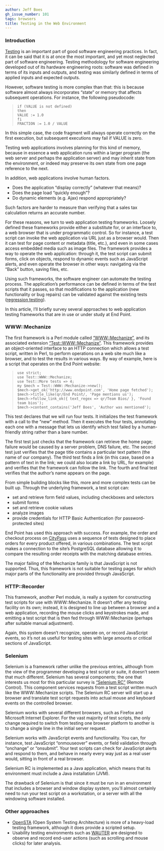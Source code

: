 ```yaml
---
author: Jeff Boes
gh_issue_number: 101
tags: browsers
title: Testing in the Web Environment
---
```


### Introduction

[Testing](https://en.wikipedia.org/wiki/Software_testing) is an important part of good software engineering practices. In fact, it can be said that it is at once the most important, and yet most neglected part of software engineering. Testing methodology for software engineering developed out of its hardware engineering roots: software was defined in terms of its inputs and outputs, and testing was similarly defined in terms of applied inputs and expected outputs.

However, software testing is more complex than that: this is
because software almost always incorporates “state” or memory that
affects subsequent operations. For instance, the following pseudocode:

> ```
> if (VALUE is not defined)
> then
> VALUE := 1.0
> fi
> FRACTION := 1.0 / VALUE
> ```
>

In this simple case, the code fragment will always operate correctly
on the first execution, but subsequent executions may fail if VALUE is
zero.

Testing web applications involves planning for this kind of memory,
because in essence a web application runs within a larger program (the
web server and perhaps the application server) and may inherit state
from the environment, or indeed may preserve its own state from one
page reference to the next.

In addition, web applications involve human factors.

- Does the application “display correctly” (whatever that means)?
- Does the page load “quickly enough”?
- Do dynamic elements (e.g. Ajax) respond appropriately?

Such factors are harder to measure than verifying that a sales tax
calculation returns an accurate number.

For these reasons, we turn to web application testing
frameworks. Loosely defined these frameworks provide either a substitute for, or
an interface to, a web browser that is under programmatic control.
So for instance, a test script can invoke the web application via URL
just as a browser would.
Then it can test for page content or metadata (title, etc.), and even
in some cases access embedded media such as image files.
The framework provides a way to operate the web application: through
it, the test script can submit forms, click on objects, respond to
dynamic events such as JavaScript alerts, and even operate the browser
in other ways: navigating via the “Back” button, saving files, etc.

Using such frameworks, the software engineer can automate the testing
process.
The application’s performance can be defined in terms of the test
scripts that it passes, so that modifications to the application (new
functionality or bug repairs) can be validated against the existing
tests ([regression testing](https://en.wikipedia.org/wiki/Regression_testing)).

In this article, I’ll briefly survey several approaches to web
application testing frameworks that are in use or under study at End
Point.

### WWW::Mechanize

The first framework is a Perl module called [
“WWW::Mechanize”](https://metacpan.org/pod/release/PETDANCE/WWW-Mechanize-1.30/lib/WWW/Mechanize.pm), and its associated extension [“Test::WWW::Mechanize”](https://metacpan.org/pod/release/PETDANCE/Test-WWW-Mechanize-1.14/Mechanize.pm).
This framework provides an object-oriented interface to an HTTP
connection which allows a test script, written in Perl, to perform
operations on a web site much like a browser, and to test the results
in various ways. By way of example, here is a script that operates on
the End Point website:

> ```
> use strict;
> use Test::WWW::Mechanize;
> use Test::More tests => 4;
> my $mech = Test::WWW::Mechanize->new();
> $mech->get_ok('http://www.endpoint.com', 'Home page fetched');
> $mech->title_like(qr/End Point/, 'Page mentions us');
> $mech->follow_link_ok({ text_regex => qr/Team Bios/ }, 'Found team bios');
> $mech->content_contains('Jeff Boes', 'Author was mentioned');
> ```

This test declares that we will run four tests.
It initializes the test framework with a call to the “new” method.
Then it executes the four tests, annotating each one with a message
that lets us identify which test failed by a human-friendly string
rather than a bare number.

The first test just checks that the framework can retrieve the home
page; failure would be caused by a server problem, DNS failure, etc.
The second test just verifies that the page title contains a particular
text pattern (the name of our company).
The third test finds a link (in this case, based on a pattern of text
in the link; we could also locate a link by URL, for example) and
verifies that the framework can follow the link.
The fourth and final test verifies that the author’s name appears on
the page.

From simple building blocks like this, more and more complex tests can
be built up. Through the underlying framework, a test script can:

- set and retrieve form field values, including checkboxes and
selectors
- submit forms
- set and retrieve cookie values
- analyze images
- provide credentials for HTTP Basic Authentication (for
password-protected sites)

End Point has used this approach with success.
For example, the order and checkout process on [CityPass](https://www.citypass.com/) uses a
sequence of tests designed to place orders for every product offered,
in various combinations.
The test script makes a connection to the site’s PostgreSQL
database allowing it to compare the resulting order receipts with the
matching database entries.

The major failing of the Mechanize family is that JavaScript is not
supported. Thus, this framework is not suitable for testing pages for
which major parts of the functionality are provided through JavaScript.

### HTTP::Recorder

This framework, another Perl module, is really a system for
constructing test scripts for use with WWW::Mechanize. It doesn’t
offer any testing facility on its own; instead, it is designed to line
up between a browser and a web application, recording the mouse clicks
and keystrokes made, and emitting a test script that is then fed
through WWW::Mechanize (perhaps after suitable manual adjustment).

Again, this system doesn’t recognize, operate on, or record JavaScript
events, so it’s not as useful for testing sites with large amounts or critical sections of
JavaScript.

### Selenium

Selenium is a framework rather unlike the previous entries, although
from the view of the programmer developing a test script or suite, it
doesn’t seem that much different.
Selenium has several components; the one that interests us most for
this particular survey is [“Selenium RC”](https://www.seleniumhq.org/projects/remote-control/) (Remote Control).
This component services requests from a test script written much like
the WWW::Mechanize scripts.
The Selenium RC server will start up a browser and translate test
script requests into actual mouse and keyboard events on the
controlled browser.

Selenium works with several different browsers, such as Firefox and
Microsoft Internet Explorer. For the vast majority of test scripts,
the only change required to switch from testing one browser platform
to another is to change a single line in the initial server request.

Selenium works with JavaScript events and functionality. You can, for
instance, test JavaScript “onmouseover” events, or field validation
through “onchange” or “onsubmit”. Your test scripts can check for
JavaScript alerts and respond to them, and behave in nearly every way
just as a real user would, sitting in front of a real browser.

Selenium RC is implemented as a Java application, which means that its environment must include a Java installation (JVM).

The drawback of Selenium is that since it must be run in an
environment that includes a browser and window display system, you’ll
almost certainly need to run your test script on a workstation, or a server with all the windowing software installed.

### Other approaches

- [OpenSTA](http://www.opensta.org/) (Open System Testing Architecture) is
more of a heavy-load testing framework, although it does provide a scripted setup.
- Usability testing environments such as [WAUTER](https://sourceforge.net/projects/wauter/)
are designed to observe and record end-user actions (such as scrolling and mouse clicks)
for later analysis.
